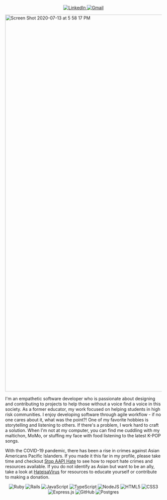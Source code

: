 <p align="center">
  <a href="https://www.linkedin.com/in/melanietran1/">
    <img alt="LinkedIn" src="https://img.shields.io/badge/linkedin%20-%230077B5.svg?&style=for-the-badge&logo=linkedin&logoColor=white"/>
  </a>
  <a href="mailto:melaniexx02@gmail.com">
  <img alt="Gmail" src="https://img.shields.io/badge/Gmail-D14836?style=for-the-badge&logo=gmail&logoColor=white" />
   </a>
</p>

<img width="1211" alt="Screen Shot 2020-07-13 at 5 58 17 PM" src="https://user-images.githubusercontent.com/59414750/87365061-7c241e80-c532-11ea-9161-0c86783e2d21.png">

I'm an empathetic software developer who is passionate about designing and contributing to projects to help those without a voice find a voice in this society. As a former educator, my work focused on helping students in high risk communities. I enjoy developing software through agile workflow - if no one cares about it, what was the point?! One of my favorite hobbies is storytelling and listening to others. If there's a problem, I work hard to craft a solution. When I'm not at my computer, you can find me cuddling with my maltichon, MoMo, or stuffing my face with food listening to the latest K-POP songs.

With the COVID-19 pandemic, there has been a rise in crimes against Asian Americans Pacific Islanders. If you made it this far in my profile, please take time and checkout [Stop AAPI Hate](https://stopaapihate.org/) to see how to report hate crimes and resources available. If you do not identify as Asian but want to be an ally, take a look at [HateisaVirus](https://beacons.page/hateisavirus/) for resources to educate yourself or contribute to making a donation.

<p align="center">
  <img alt="Ruby" src="https://img.shields.io/badge/ruby-%23CC342D.svg?&style=for-the-badge&logo=ruby&logoColor=white"/>
  <img alt="Rails" src="https://img.shields.io/badge/rails%20-%23CC0000.svg?&style=for-the-badge&logo=ruby-on-rails&logoColor=white"/>
  <img alt="JavaScript" src="https://img.shields.io/badge/javascript%20-%23323330.svg?&style=for-the-badge&logo=javascript&logoColor=%23F7DF1E"/>
  <img alt="TypeScript" src="https://img.shields.io/badge/typescript%20-%23007ACC.svg?&style=for-the-badge&logo=typescript&logoColor=white"/>
  <img alt="NodeJS" src="https://img.shields.io/badge/node.js%20-%2343853D.svg?&style=for-the-badge&logo=node.js&logoColor=white"/>
  <img alt="HTML5" src="https://img.shields.io/badge/html5%20-%23E34F26.svg?&style=for-the-badge&logo=html5&logoColor=white"/>
  <img alt="CSS3" src="https://img.shields.io/badge/css3%20-%231572B6.svg?&style=for-the-badge&logo=css3&logoColor=white"/>
  <img alt="Express.js" src="https://img.shields.io/badge/express.js%20-%23404d59.svg?&style=for-the-badge"/>
  <img alt="GitHub" src="https://img.shields.io/badge/github%20-%23121011.svg?&style=for-the-badge&logo=github&logoColor=white"/>
  <img alt="Postgres" src ="https://img.shields.io/badge/postgres-%23316192.svg?&style=for-the-badge&logo=postgresql&logoColor=white"/>
</p>

